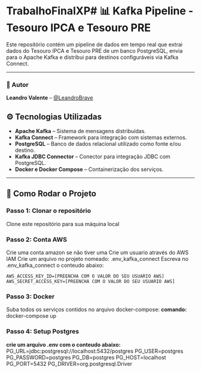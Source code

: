 # TrabalhoFinalXP# 📊 Kafka Pipeline - Tesouro IPCA e Tesouro PRE

Este repositório contém um pipeline de dados em tempo real que extrai dados do Tesouro IPCA e Tesouro PRE de um banco PostgreSQL, envia para o Apache Kafka e distribui para destinos configuráveis via Kafka Connect.

---

### 👤 Autor

**Leandro Valente** – [@LeandroBrave](https://github.com/LeandroBrave)


## ⚙️ Tecnologias Utilizadas

- **Apache Kafka** – Sistema de mensagens distribuídas.
- **Kafka Connect** – Framework para integração com sistemas externos.
- **PostgreSQL** – Banco de dados relacional utilizado como fonte e/ou destino.
- **Kafka JDBC Connector** – Conector para integração JDBC com PostgreSQL.
- **Docker e Docker Compose** – Containerização dos serviços.

---

## 🚀 Como Rodar o Projeto

### Passo 1: Clonar o repositório

Clone este repositório para sua máquina local

### Passo 2: Conta AWS

Crie uma conta amazon se não tiver uma
Crie um usuario através do AWS IAM
Crie um arquivo no projeto nomeado: .env_kafka_connect
Escreva no .env_kafka_connect o conteudo abaixo:
    
    AWS_ACCESS_KEY_ID=[PREENCHA COM O VALOR DO SEU USUARIO AWS]
    AWS_SECRET_ACCESS_KEY=[PREENCHA COM O VALOR DO SEU USUARIO AWS]

### Passo 3: Docker
Suba todos os serviços contidos no arquivo docker-compose:
**comando:** docker-compose up

### Passo 4: Setup Postgres
**crie um arquivo .env com o conteudo abaixo:**
PG_URL=jdbc:postgresql://localhost:5432/postgres
PG_USER=postgres
PG_PASSWORD=postgres
PG_DB=postgres
PG_HOST=localhost
PG_PORT=5432
PG_DRIVER=org.postgresql.Driver
